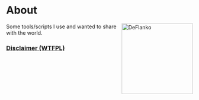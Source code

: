 # About

[<img align="right" src="https://avatars2.githubusercontent.com/u/5233969?s=460?raw=true" alt="DeFlanko" width="192" height="auto"/>][1]


Some tools/scripts I use and wanted to share with the world. 

### [Disclaimer (WTFPL)](Disclaimer.md)

  [1]: http://www.github.com/DeFlanko
